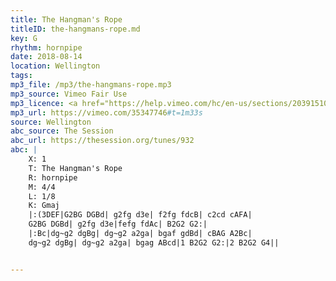 ```yaml
---
title: The Hangman's Rope
titleID: the-hangmans-rope.md
key: G
rhythm: hornpipe
date: 2018-08-14
location: Wellington
tags:
mp3_file: /mp3/the-hangmans-rope.mp3
mp3_source: Vimeo Fair Use
mp3_licence: <a href="https://help.vimeo.com/hc/en-us/sections/203915108-Fair-Use">Vimeo Fair Use</a>
mp3_url: https://vimeo.com/35347746#t=1m33s
source: Wellington
abc_source: The Session
abc_url: https://thesession.org/tunes/932
abc: |
    X: 1
    T: The Hangman's Rope
    R: hornpipe
    M: 4/4
    L: 1/8
    K: Gmaj
    |:(3DEF|G2BG DGBd| g2fg d3e| f2fg fdcB| c2cd cAFA|
    G2BG DGBd| g2fg d3e|fefg fdAc| B2G2 G2:|
    |:Bc|dg~g2 dgBg| dg~g2 a2ga| bgaf gdBd| cBAG A2Bc|
    dg~g2 dgBg| dg~g2 a2ga| bgag ABcd|1 B2G2 G2:|2 B2G2 G4||


---
```


